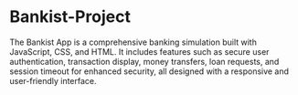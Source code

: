 # Bankist-Project
The Bankist App is a comprehensive banking simulation built with JavaScript, CSS, and HTML. It includes features such as secure user authentication, transaction display, money transfers, loan requests, and session timeout for enhanced security, all designed with a responsive and user-friendly interface.
